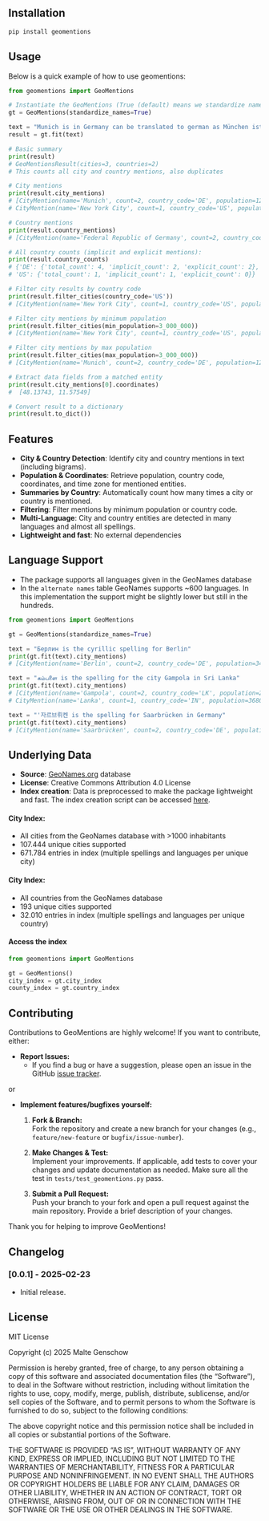 

## Installation

```bash
pip install geomentions
```

## Usage

Below is a quick example of how to use geomentions:

```python
from geomentions import GeoMentions

# Instantiate the GeoMentions (True (default) means we standardize names to a single variant (Munich and München is counted as the same entity))
gt = GeoMentions(standardize_names=True)

text = "Munich is in Germany can be translated to german as München ist in Deutschland. Another city that is mentioned here is New York."
result = gt.fit(text)

# Basic summary
print(result)
# GeoMentionsResult(cities=3, countries=2)
# This counts all city and country mentions, also duplicates

# City mentions
print(result.city_mentions)
# [CityMention(name='Munich', count=2, country_code='DE', population=1260391, coordinates=[48.13743, 11.57549]),
# CityMention(name='New York City', count=1, country_code='US', population=8804190, coordinates=[40.71427, -74.00597])]

# Country mentions
print(result.country_mentions)
# [CityMention(name='Federal Republic of Germany', count=2, country_code='DE', population=82927922, coordinates=[51.5, 10.5])]

# All country counts (implicit and explicit mentions):
print(result.country_counts)
# {'DE': {'total_count': 4, 'implicit_count': 2, 'explicit_count': 2},
# 'US': {'total_count': 1, 'implicit_count': 1, 'explicit_count': 0}}

# Filter city results by country code
print(result.filter_cities(country_code='US'))
# [CityMention(name='New York City', count=1, country_code='US', population=8804190, coordinates=[40.71427, -74.00597])]

# Filter city mentions by minimum population
print(result.filter_cities(min_population=3_000_000))
# [CityMention(name='New York City', count=1, country_code='US', population=8804190, coordinates=[40.71427, -74.00597])]

# Filter city mentions by max population
print(result.filter_cities(max_population=3_000_000))
# [CityMention(name='Munich', count=2, country_code='DE', population=1260391, coordinates=[48.13743, 11.57549])]

# Extract data fields from a matched entity
print(result.city_mentions[0].coordinates)
#  [48.13743, 11.57549]

# Convert result to a dictionary
print(result.to_dict())
```

## Features

- **City & Country Detection**: Identify city and country mentions in text (including bigrams).
- **Population & Coordinates**: Retrieve population, country code, coordinates, and time zone for mentioned entities.
- **Summaries by Country**: Automatically count how many times a city or country is mentioned.
- **Filtering**: Filter mentions by minimum population or country code.
- **Multi-Language**: City and country entities are detected in many languages and almost all spellings.
- **Lightweight and fast**: No external dependencies

## Language Support

- The package supports all languages given in the GeoNames database
- In the `alternate names` table GeoNames supports ~600 languages. In this implementation the support might be slightly lower but still in the hundreds.

```python
from geomentions import GeoMentions

gt = GeoMentions(standardize_names=True)

text = "Берлин is the cyrillic spelling for Berlin"
print(gt.fit(text).city_mentions)
# [CityMention(name='Berlin', count=2, country_code='DE', population=3426354, coordinates=[52.52437, 13.41053])]

text = "கம்பளை is the spelling for the city Gampola in Sri Lanka"
print(gt.fit(text).city_mentions)
# [CityMention(name='Gampola', count=2, country_code='LK', population=24283, coordinates=[7.1643, 80.5696]),
# CityMention(name='Lanka', count=1, country_code='IN', population=36805, coordinates=[25.92907, 92.94856])]

text = "'자르브뤼켄 is the spelling for Saarbrücken in Germany"
print(gt.fit(text).city_mentions)
# [CityMention(name='Saarbrücken', count=2, country_code='DE', population=179349, coordinates=[49.23262, 7.00982])]


```

## Underlying Data

- **Source**: [GeoNames.org](https://www.geonames.org) database
- **License**: Creative Commons Attribution 4.0 License
- **Index creation**: Data is preprocessed to make the package lightweight and fast. The index creation script can be accessed [here](https://github.com/MGenschow/GeoMentions/blob/main/index_preparation/prepare_index.py).

#### City Index:

- All cities from the GeoNames database with >1000 inhabitants
- 107.444 unique cities supported
- 671.784 entries in index (multiple spellings and languages per unique city)

#### City Index:

- All countries from the GeoNames database
- 193 unique cities supported
- 32.010 entries in index (multiple spellings and languages per unique country)

#### Access the index

```python 
from geomentions import GeoMentions

gt = GeoMentions()
city_index = gt.city_index
county_index = gt.country_index
```


## Contributing

Contributions to GeoMentions are highly welcome! If you want to contribute, either: 

- **Report Issues:**  
   - If you find a bug or have a suggestion, please open an issue in the GitHub [issue tracker](https://github.com/MGenschow/GeoMentions/issues).

or 

- **Implement features/bugfixes yourself:**

   1. **Fork & Branch:**  
   Fork the repository and create a new branch for your changes (e.g., `feature/new-feature` or `bugfix/issue-number`).
   
   2. **Make Changes & Test:**  
   Implement your improvements. If applicable, add tests to cover your changes and update documentation as needed. Make sure all the test in `tests/test_geomentions.py` pass.
   
   3. **Submit a Pull Request:**  
   Push your branch to your fork and open a pull request against the main repository. Provide a brief description of your changes.

Thank you for helping to improve GeoMentions!

## Changelog

### [0.0.1] - 2025-02-23
- Initial release.

## License
MIT License

Copyright (c) 2025 Malte Genschow

Permission is hereby granted, free of charge, to any person obtaining a copy of this software and associated documentation files (the “Software”), to deal in the Software without restriction, including without limitation the rights to use, copy, modify, merge, publish, distribute, sublicense, and/or sell copies of the Software, and to permit persons to whom the Software is furnished to do so, subject to the following conditions:

The above copyright notice and this permission notice shall be included in all copies or substantial portions of the Software.

THE SOFTWARE IS PROVIDED “AS IS”, WITHOUT WARRANTY OF ANY KIND, EXPRESS OR IMPLIED, INCLUDING BUT NOT LIMITED TO THE WARRANTIES OF MERCHANTABILITY, FITNESS FOR A PARTICULAR PURPOSE AND NONINFRINGEMENT. IN NO EVENT SHALL THE AUTHORS OR COPYRIGHT HOLDERS BE LIABLE FOR ANY CLAIM, DAMAGES OR OTHER LIABILITY, WHETHER IN AN ACTION OF CONTRACT, TORT OR OTHERWISE, ARISING FROM, OUT OF OR IN CONNECTION WITH THE SOFTWARE OR THE USE OR OTHER DEALINGS IN THE SOFTWARE.
